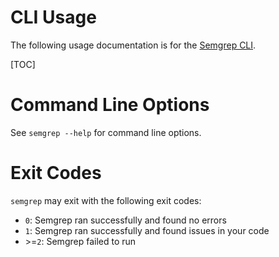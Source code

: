 # CLI Usage

The following usage documentation is for the [Semgrep CLI](https://github.com/returntocorp/semgrep).

[TOC]

# Command Line Options

See `semgrep --help` for command line options.

# Exit Codes

`semgrep` may exit with the following exit codes:

- `0`: Semgrep ran successfully and found no errors
- `1`: Semgrep ran successfully and found issues in your code
- \>=`2`: Semgrep failed to run
